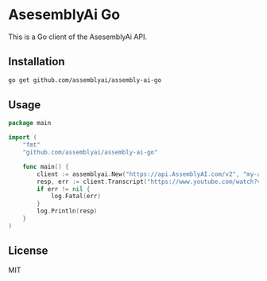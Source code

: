 # AsesemblyAi Go

This is a Go client of the AsesemblyAi API.

## Installation

```bash
go get github.com/assemblyai/assembly-ai-go
```

## Usage

```go
package main

import (
    "fmt"
    "github.com/assemblyai/assembly-ai-go"

    func main() {
        client := assemblyai.New("https://api.AssemblyAI.com/v2", "my-api-key")
        resp, err := client.Transcript("https://www.youtube.com/watch?v=QH2-TGUlwu4")
        if err != nil {
            log.Fatal(err)
        }
        log.Println(resp)
    }
)
```

## License

MIT


